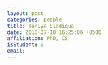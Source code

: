 ```yaml
---
layout: post
categories: people
title: Taniya Siddiqua
date: 2018-07-18 16:25:06 +0500
affiliation: PhD, CS
isStudent: 0
email: 
---
```

